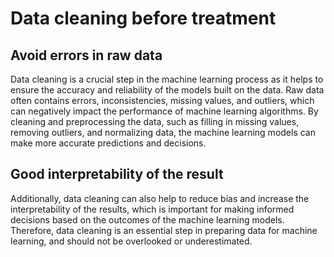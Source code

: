 # Data cleaning before treatment

## Avoid errors in raw data

Data cleaning is a crucial step in the machine learning process as it helps to ensure the accuracy and reliability of the models built on the data. Raw data often contains errors, inconsistencies, missing values, and outliers, which can negatively impact the performance of machine learning algorithms. By cleaning and preprocessing the data, such as filling in missing values, removing outliers, and normalizing data, the machine learning models can make more accurate predictions and decisions. 

## Good interpretability of the result

Additionally, data cleaning can also help to reduce bias and increase the interpretability of the results, which is important for making informed decisions based on the outcomes of the machine learning models. Therefore, data cleaning is an essential step in preparing data for machine learning, and should not be overlooked or underestimated.
